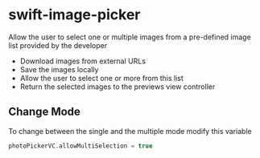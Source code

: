 # swift-image-picker
Allow the user to select one or multiple images from a pre-defined image list provided by the developer

- Download images from external URLs
- Save the images locally
- Allow the user to select one or more from this list
- Return the selected images to the previews view controller

## Change Mode
To change between the single and the multiple mode modify this variable

```swift
photoPickerVC.allowMultiSelection = true 
```
